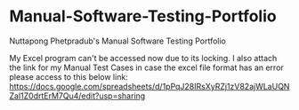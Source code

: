 # Manual-Software-Testing-Portfolio
Nuttapong Phetpradub's Manual Software Testing Portfolio


My Excel program can't be accessed now due to its locking. I also attach the link for my Manual Test Cases in case the excel file format has an error
please access to this below link: 
https://docs.google.com/spreadsheets/d/1pPqJ28IRsXyRZj1zV82ajWLaUQNZal1Z0drtErM7Qu4/edit?usp=sharing
